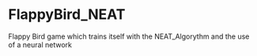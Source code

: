 # FlappyBird_NEAT
Flappy Bird game which trains itself with the NEAT_Algorythm and the use of a neural network
